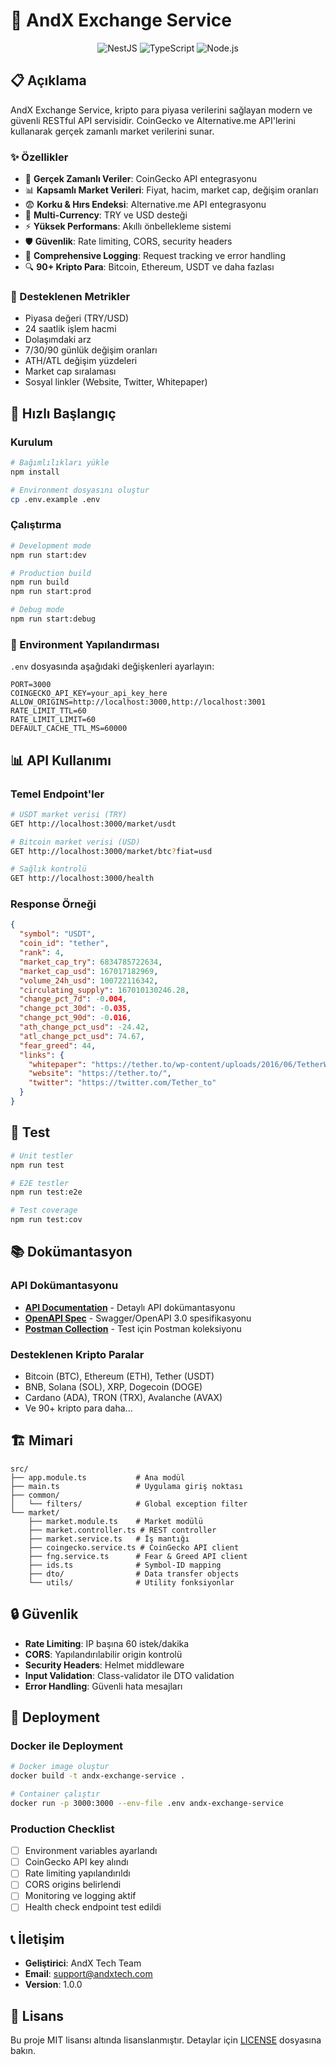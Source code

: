 # 🚀 AndX Exchange Service

<p align="center">
  <img src="https://img.shields.io/badge/NestJS-E0234E?style=for-the-badge&logo=nestjs&logoColor=white" alt="NestJS" />
  <img src="https://img.shields.io/badge/TypeScript-007ACC?style=for-the-badge&logo=typescript&logoColor=white" alt="TypeScript" />
  <img src="https://img.shields.io/badge/Node.js-43853D?style=for-the-badge&logo=node.js&logoColor=white" alt="Node.js" />
</p>

## 📋 Açıklama

AndX Exchange Service, kripto para piyasa verilerini sağlayan modern ve güvenli RESTful API servisidir. CoinGecko ve Alternative.me API'lerini kullanarak gerçek zamanlı market verilerini sunar.

### ✨ Özellikler

- 🔄 **Gerçek Zamanlı Veriler**: CoinGecko API entegrasyonu
- 📊 **Kapsamlı Market Verileri**: Fiyat, hacim, market cap, değişim oranları
- 😨 **Korku & Hırs Endeksi**: Alternative.me API entegrasyonu
- 💱 **Multi-Currency**: TRY ve USD desteği
- ⚡ **Yüksek Performans**: Akıllı önbellekleme sistemi
- 🛡️ **Güvenlik**: Rate limiting, CORS, security headers
- 📝 **Comprehensive Logging**: Request tracking ve error handling
- 🔍 **90+ Kripto Para**: Bitcoin, Ethereum, USDT ve daha fazlası

### 🎯 Desteklenen Metrikler

- Piyasa değeri (TRY/USD)
- 24 saatlik işlem hacmi
- Dolaşımdaki arz
- 7/30/90 günlük değişim oranları
- ATH/ATL değişim yüzdeleri
- Market cap sıralaması
- Sosyal linkler (Website, Twitter, Whitepaper)

## 🚀 Hızlı Başlangıç

### Kurulum

```bash
# Bağımlılıkları yükle
npm install

# Environment dosyasını oluştur
cp .env.example .env
```

### Çalıştırma

```bash
# Development mode
npm run start:dev

# Production build
npm run build
npm run start:prod

# Debug mode
npm run start:debug
```

### 🔧 Environment Yapılandırması

`.env` dosyasında aşağıdaki değişkenleri ayarlayın:

```env
PORT=3000
COINGECKO_API_KEY=your_api_key_here
ALLOW_ORIGINS=http://localhost:3000,http://localhost:3001
RATE_LIMIT_TTL=60
RATE_LIMIT_LIMIT=60
DEFAULT_CACHE_TTL_MS=60000
```

## 📊 API Kullanımı

### Temel Endpoint'ler

```bash
# USDT market verisi (TRY)
GET http://localhost:3000/market/usdt

# Bitcoin market verisi (USD)
GET http://localhost:3000/market/btc?fiat=usd

# Sağlık kontrolü
GET http://localhost:3000/health
```

### Response Örneği

```json
{
  "symbol": "USDT",
  "coin_id": "tether",
  "rank": 4,
  "market_cap_try": 6834785722634,
  "market_cap_usd": 167017182969,
  "volume_24h_usd": 100722116342,
  "circulating_supply": 167010130246.28,
  "change_pct_7d": -0.004,
  "change_pct_30d": -0.035,
  "change_pct_90d": -0.016,
  "ath_change_pct_usd": -24.42,
  "atl_change_pct_usd": 74.67,
  "fear_greed": 44,
  "links": {
    "whitepaper": "https://tether.to/wp-content/uploads/2016/06/TetherWhitePaper.pdf",
    "website": "https://tether.to/",
    "twitter": "https://twitter.com/Tether_to"
  }
}
```

## 🧪 Test

```bash
# Unit testler
npm run test

# E2E testler
npm run test:e2e

# Test coverage
npm run test:cov
```

## 📚 Dokümantasyon

### API Dokümantasyonu

- **[API Documentation](./API-DOCUMENTATION.md)** - Detaylı API dokümantasyonu
- **[OpenAPI Spec](./openapi.yaml)** - Swagger/OpenAPI 3.0 spesifikasyonu
- **[Postman Collection](./AndX-Exchange-API.postman_collection.json)** - Test için Postman koleksiyonu

### Desteklenen Kripto Paralar

- Bitcoin (BTC), Ethereum (ETH), Tether (USDT)
- BNB, Solana (SOL), XRP, Dogecoin (DOGE)
- Cardano (ADA), TRON (TRX), Avalanche (AVAX)
- Ve 90+ kripto para daha...

## 🏗️ Mimari

```
src/
├── app.module.ts           # Ana modül
├── main.ts                 # Uygulama giriş noktası
├── common/
│   └── filters/            # Global exception filter
└── market/
    ├── market.module.ts    # Market modülü
    ├── market.controller.ts # REST controller
    ├── market.service.ts   # İş mantığı
    ├── coingecko.service.ts # CoinGecko API client
    ├── fng.service.ts      # Fear & Greed API client
    ├── ids.ts              # Symbol-ID mapping
    ├── dto/                # Data transfer objects
    └── utils/              # Utility fonksiyonlar
```

## 🔒 Güvenlik

- **Rate Limiting**: IP başına 60 istek/dakika
- **CORS**: Yapılandırılabilir origin kontrolü
- **Security Headers**: Helmet middleware
- **Input Validation**: Class-validator ile DTO validation
- **Error Handling**: Güvenli hata mesajları

## 🚀 Deployment

### Docker ile Deployment

```bash
# Docker image oluştur
docker build -t andx-exchange-service .

# Container çalıştır
docker run -p 3000:3000 --env-file .env andx-exchange-service
```

### Production Checklist

- [ ] Environment variables ayarlandı
- [ ] CoinGecko API key alındı
- [ ] Rate limiting yapılandırıldı
- [ ] CORS origins belirlendi
- [ ] Monitoring ve logging aktif
- [ ] Health check endpoint test edildi

## 📞 İletişim

- **Geliştirici**: AndX Tech Team
- **Email**: support@andxtech.com
- **Version**: 1.0.0

## 📄 Lisans

Bu proje MIT lisansı altında lisanslanmıştır. Detaylar için [LICENSE](LICENSE) dosyasına bakın.
